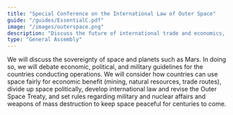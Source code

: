 ```yaml
---
title: "Special Conference on the International Law of Outer Space"
guide: "/guides/EssentialC.pdf"
image: "/images/outerspace.png"
description: "Discuss the future of international trade and economics, political boundaries, law, and peaceful military regulations in outer space. "
type: "General Assembly"
---
```

We will discuss the sovereignty of space and planets such as Mars. In doing so, we will debate economic, political, and military guidelines for the countries conducting operations. We will consider how countries can use space fairly for economic benefit (mining, natural resources, trade routes), divide up space politically, develop international law and revise the Outer Space Treaty, and set rules regarding military and nuclear affairs and weapons of mass destruction to keep space peaceful for centuries to come.